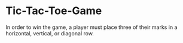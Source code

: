 # Tic-Tac-Toe-Game
In order to win the game, a player must place three of their marks in a horizontal, vertical, or diagonal row.
